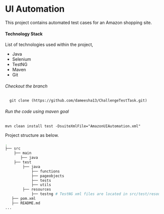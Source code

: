 # UI Automation

This project contains automated test cases for an Amazon shopping site.

#### **Technology Stack**

 List of technologies used within the project,
* Java
* Selenium
* TestNG
* Maven
* Git

###### Checkout the branch
      git clone (https://github.com/dameesha13/ChallengeTestTask.git)

###### Run the code using maven goal

```
mvn clean install test -DsuiteXmlFile="AmazonUIAutomation.xml" 
```

Project structure as below.

``` bash
.
├── src
    ├── main
       ├── java
    ├── test
        ├── java
            ├── functions
            ├── pageobjects
            ├── tests
            ├── utils
        ├── resources
            ├── testng # TestNG xml files are located in src/test/resources/testng/ directory.
   ├── pom.xml
   ├── README.md   
...


